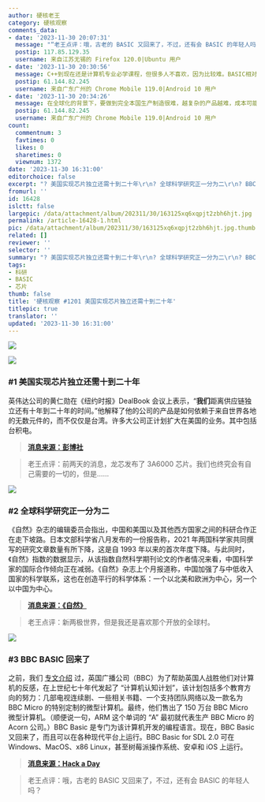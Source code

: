```yaml
---
author: 硬核老王
category: 硬核观察
comments_data:
- date: '2023-11-30 20:07:31'
  message: "“老王点评：哦，古老的 BASIC 又回来了，不过，还有会 BASIC 的年轻人吗？”<br />\r\n<br />\r\n——C++同问。。。"
  postip: 117.85.129.35
  username: 来自江苏无锡的 Firefox 120.0|Ubuntu 用户
- date: '2023-11-30 20:30:56'
  message: C++到现在还是计算机专业必学课程，但很多人不喜欢，因为比较难。BASIC相对要简单不少，我看过80年代的BASIC书籍，似乎是大学的课本。
  postip: 61.144.82.245
  username: 来自广东广州的 Chrome Mobile 119.0|Android 10 用户
- date: '2023-11-30 20:34:26'
  message: 在全球化的背景下，要做到完全本国生产制造很难，越复杂的产品越难，成本可能非常高，最多只能做到不依赖供应链。
  postip: 61.144.82.245
  username: 来自广东广州的 Chrome Mobile 119.0|Android 10 用户
count:
  commentnum: 3
  favtimes: 0
  likes: 0
  sharetimes: 0
  viewnum: 1372
date: '2023-11-30 16:31:00'
editorchoice: false
excerpt: "? 美国实现芯片独立还需十到二十年\r\n? 全球科学研究正一分为二\r\n? BBC BASIC 回来了\r\n» \r\n»"
fromurl: ''
id: 16428
islctt: false
largepic: /data/attachment/album/202311/30/163125xq6xqpjt2zbh6hjt.jpg
permalink: /article-16428-1.html
pic: /data/attachment/album/202311/30/163125xq6xqpjt2zbh6hjt.jpg.thumb.jpg
related: []
reviewer: ''
selector: ''
summary: "? 美国实现芯片独立还需十到二十年\r\n? 全球科学研究正一分为二\r\n? BBC BASIC 回来了\r\n» \r\n»"
tags:
- 科研
- BASIC
- 芯片
thumb: false
title: '硬核观察 #1201 美国实现芯片独立还需十到二十年'
titlepic: true
translator: ''
updated: '2023-11-30 16:31:00'
---
```


![](/data/attachment/album/202311/30/163125xq6xqpjt2zbh6hjt.jpg)


![](/data/attachment/album/202311/30/162807ytmaada7v3azem37.png)


### #1 美国实现芯片独立还需十到二十年


英伟达公司的黄仁勋在《纽约时报》DealBook 会议上表示，“**我们**距离供应链独立还有十年到二十年的时间。”他解释了他的公司的产品是如何依赖于来自世界各地的无数元件的，而不仅仅是台湾。许多大公司正计划扩大在美国的业务。其中包括台积电。



> 
> **[消息来源：彭博社](https://www.bloomberg.com/news/articles/2023-11-29/nvidia-ceo-says-us-will-take-years-to-achieve-chip-independence)**
> 
> 
> 



> 
> 老王点评：前两天的消息，龙芯发布了 3A6000 芯片。我们也终究会有自己需要的一切的，但是……
> 
> 
> 


![](/data/attachment/album/202311/30/162824q6sez0ee7p79sope.png)


### #2 全球科学研究正一分为二


《自然》杂志的编辑委员会指出，中国和美国以及其他西方国家之间的科研合作正在走下坡路。日本文部科学省八月发布的一份报告称，2021 年两国科学家共同撰写的研究文章数量有所下降，这是自 1993 年以来的首次年度下降。与此同时，《自然》指数的数据显示，从该指数自然科学期刊论文的作者情况来看，中国科学家的国际合作倾向正在减弱。《自然》杂志上个月报道称，中国加强了与中低收入国家的科学联系，这也在创造平行的科学体系：一个以北美和欧洲为中心，另一个以中国为中心。



> 
> **[消息来源：《自然》](https://www.nature.com/articles/d41586-023-03711-1)**
> 
> 
> 



> 
> 老王点评：新两极世界，但是我还是喜欢那个开放的全球村。
> 
> 
> 


![](/data/attachment/album/202311/30/162841olkee6k61meq3le1.png)


### #3 BBC BASIC 回来了


之前，我们 [专文介绍](/article-15469-1.html) 过，英国广播公司（BBC）为了帮助英国人战胜他们对计算机的反感，在上世纪七十年代发起了 “计算机认知计划”，该计划包括多个教育方向的努力：几部电视连续剧、一些相关书籍、一个支持团队网络以及一款名为 BBC Micro 的特别定制的微型计算机。最终，他们售出了 150 万台 BBC Micro 微型计算机。（顺便说一句，ARM 这个单词的 “A” 最初就代表生产 BBC Micro 的 Acorn 公司。）BBC Basic 是专门为该计算机开发的编程语言。现在，BBC Basic 又回来了，而且可以在各种现代平台上运行。BBC Basic for SDL 2.0 可在 Windows、MacOS、x86 Linux，甚至树莓派操作系统、安卓和 iOS 上运行。



> 
> **[消息来源：Hack a Day](https://hackaday.com/2023/11/28/bbc-basic-is-back-in-a-big-way/)**
> 
> 
> 



> 
> 老王点评：哦，古老的 BASIC 又回来了，不过，还有会 BASIC 的年轻人吗？
> 
> 
>